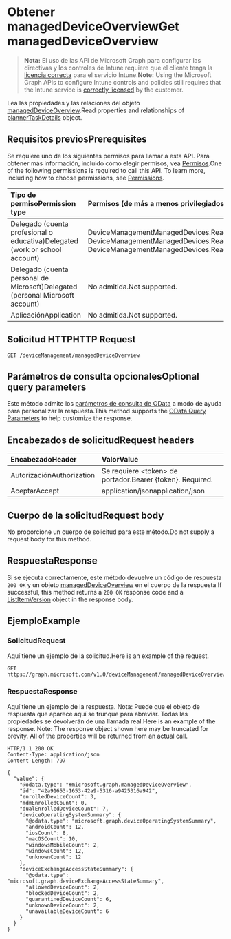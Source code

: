 # <a name="get-manageddeviceoverview"></a><span data-ttu-id="64ea8-101">Obtener managedDeviceOverview</span><span class="sxs-lookup"><span data-stu-id="64ea8-101">Get managedDeviceOverview</span></span>

> <span data-ttu-id="64ea8-102">**Nota:** El uso de las API de Microsoft Graph para configurar las directivas y los controles de Intune requiere que el cliente tenga la [licencia correcta](https://go.microsoft.com/fwlink/?linkid=839381) para el servicio Intune.</span><span class="sxs-lookup"><span data-stu-id="64ea8-102">**Note:** Using the Microsoft Graph APIs to configure Intune controls and policies still requires that the Intune service is [correctly licensed](https://go.microsoft.com/fwlink/?linkid=839381) by the customer.</span></span>

<span data-ttu-id="64ea8-103">Lea las propiedades y las relaciones del objeto [managedDeviceOverview](../resources/intune_devices_manageddeviceoverview.md).</span><span class="sxs-lookup"><span data-stu-id="64ea8-103">Read properties and relationships of [plannerTaskDetails](../resources/intune_devices_manageddeviceoverview.md) object.</span></span>
## <a name="prerequisites"></a><span data-ttu-id="64ea8-104">Requisitos previos</span><span class="sxs-lookup"><span data-stu-id="64ea8-104">Prerequisites</span></span>
<span data-ttu-id="64ea8-p101">Se requiere uno de los siguientes permisos para llamar a esta API. Para obtener más información, incluido cómo elegir permisos, vea [Permisos](../../../concepts/permissions_reference.md).</span><span class="sxs-lookup"><span data-stu-id="64ea8-p101">One of the following permissions is required to call this API. To learn more, including how to choose permissions, see [Permissions](../../../concepts/permissions_reference.md).</span></span>

|<span data-ttu-id="64ea8-107">Tipo de permiso</span><span class="sxs-lookup"><span data-stu-id="64ea8-107">Permission type</span></span>|<span data-ttu-id="64ea8-108">Permisos (de más a menos privilegiados)</span><span class="sxs-lookup"><span data-stu-id="64ea8-108">Permissions (from least to most privileged)</span></span>|
|:---|:---|
|<span data-ttu-id="64ea8-109">Delegado (cuenta profesional o educativa)</span><span class="sxs-lookup"><span data-stu-id="64ea8-109">Delegated (work or school account)</span></span>|<span data-ttu-id="64ea8-110">DeviceManagementManagedDevices.ReadWrite.All, DeviceManagementManagedDevices.Read.All</span><span class="sxs-lookup"><span data-stu-id="64ea8-110">DeviceManagementManagedDevices.ReadWrite.All, DeviceManagementManagedDevices.Read.All</span></span>|
|<span data-ttu-id="64ea8-111">Delegado (cuenta personal de Microsoft)</span><span class="sxs-lookup"><span data-stu-id="64ea8-111">Delegated (personal Microsoft account)</span></span>|<span data-ttu-id="64ea8-112">No admitida.</span><span class="sxs-lookup"><span data-stu-id="64ea8-112">Not supported.</span></span>|
|<span data-ttu-id="64ea8-113">Aplicación</span><span class="sxs-lookup"><span data-stu-id="64ea8-113">Application</span></span>|<span data-ttu-id="64ea8-114">No admitida.</span><span class="sxs-lookup"><span data-stu-id="64ea8-114">Not supported.</span></span>|

## <a name="http-request"></a><span data-ttu-id="64ea8-115">Solicitud HTTP</span><span class="sxs-lookup"><span data-stu-id="64ea8-115">HTTP Request</span></span>
<!-- {
  "blockType": "ignored"
}
-->
``` http
GET /deviceManagement/managedDeviceOverview
```

## <a name="optional-query-parameters"></a><span data-ttu-id="64ea8-116">Parámetros de consulta opcionales</span><span class="sxs-lookup"><span data-stu-id="64ea8-116">Optional query parameters</span></span>
<span data-ttu-id="64ea8-117">Este método admite los [parámetros de consulta de OData](https://developer.microsoft.com/es-ES/graph/docs/overview/query_parameters) a modo de ayuda para personalizar la respuesta.</span><span class="sxs-lookup"><span data-stu-id="64ea8-117">This method supports the [OData Query Parameters](https://developer.microsoft.com/es-ES/graph/docs/overview/query_parameters) to help customize the response.</span></span>
## <a name="request-headers"></a><span data-ttu-id="64ea8-118">Encabezados de solicitud</span><span class="sxs-lookup"><span data-stu-id="64ea8-118">Request headers</span></span>
|<span data-ttu-id="64ea8-119">Encabezado</span><span class="sxs-lookup"><span data-stu-id="64ea8-119">Header</span></span>|<span data-ttu-id="64ea8-120">Valor</span><span class="sxs-lookup"><span data-stu-id="64ea8-120">Value</span></span>|
|:---|:---|
|<span data-ttu-id="64ea8-121">Autorización</span><span class="sxs-lookup"><span data-stu-id="64ea8-121">Authorization</span></span>|<span data-ttu-id="64ea8-122">Se requiere &lt;token&gt; de portador.</span><span class="sxs-lookup"><span data-stu-id="64ea8-122">Bearer {token}. Required.</span></span>|
|<span data-ttu-id="64ea8-123">Aceptar</span><span class="sxs-lookup"><span data-stu-id="64ea8-123">Accept</span></span>|<span data-ttu-id="64ea8-124">application/json</span><span class="sxs-lookup"><span data-stu-id="64ea8-124">application/json</span></span>|

## <a name="request-body"></a><span data-ttu-id="64ea8-125">Cuerpo de la solicitud</span><span class="sxs-lookup"><span data-stu-id="64ea8-125">Request body</span></span>
<span data-ttu-id="64ea8-126">No proporcione un cuerpo de solicitud para este método.</span><span class="sxs-lookup"><span data-stu-id="64ea8-126">Do not supply a request body for this method.</span></span>

## <a name="response"></a><span data-ttu-id="64ea8-127">Respuesta</span><span class="sxs-lookup"><span data-stu-id="64ea8-127">Response</span></span>
<span data-ttu-id="64ea8-128">Si se ejecuta correctamente, este método devuelve un código de respuesta `200 OK` y un objeto [managedDeviceOverview](../resources/intune_devices_manageddeviceoverview.md) en el cuerpo de la respuesta.</span><span class="sxs-lookup"><span data-stu-id="64ea8-128">If successful, this method returns a `200 OK` response code and a [ListItemVersion](../resources/intune_devices_manageddeviceoverview.md) object in the response body.</span></span>

## <a name="example"></a><span data-ttu-id="64ea8-129">Ejemplo</span><span class="sxs-lookup"><span data-stu-id="64ea8-129">Example</span></span>
### <a name="request"></a><span data-ttu-id="64ea8-130">Solicitud</span><span class="sxs-lookup"><span data-stu-id="64ea8-130">Request</span></span>
<span data-ttu-id="64ea8-131">Aquí tiene un ejemplo de la solicitud.</span><span class="sxs-lookup"><span data-stu-id="64ea8-131">Here is an example of the request.</span></span>
``` http
GET https://graph.microsoft.com/v1.0/deviceManagement/managedDeviceOverview
```

### <a name="response"></a><span data-ttu-id="64ea8-132">Respuesta</span><span class="sxs-lookup"><span data-stu-id="64ea8-132">Response</span></span>
<span data-ttu-id="64ea8-p102">Aquí tiene un ejemplo de la respuesta. Nota: Puede que el objeto de respuesta que aparece aquí se trunque para abreviar. Todas las propiedades se devolverán de una llamada real.</span><span class="sxs-lookup"><span data-stu-id="64ea8-p102">Here is an example of the response. Note: The response object shown here may be truncated for brevity. All of the properties will be returned from an actual call.</span></span>
``` http
HTTP/1.1 200 OK
Content-Type: application/json
Content-Length: 797

{
  "value": {
    "@odata.type": "#microsoft.graph.managedDeviceOverview",
    "id": "42a91653-1653-42a9-5316-a9425316a942",
    "enrolledDeviceCount": 3,
    "mdmEnrolledCount": 0,
    "dualEnrolledDeviceCount": 7,
    "deviceOperatingSystemSummary": {
      "@odata.type": "microsoft.graph.deviceOperatingSystemSummary",
      "androidCount": 12,
      "iosCount": 8,
      "macOSCount": 10,
      "windowsMobileCount": 2,
      "windowsCount": 12,
      "unknownCount": 12
    },
    "deviceExchangeAccessStateSummary": {
      "@odata.type": "microsoft.graph.deviceExchangeAccessStateSummary",
      "allowedDeviceCount": 2,
      "blockedDeviceCount": 2,
      "quarantinedDeviceCount": 6,
      "unknownDeviceCount": 2,
      "unavailableDeviceCount": 6
    }
  }
}
```



